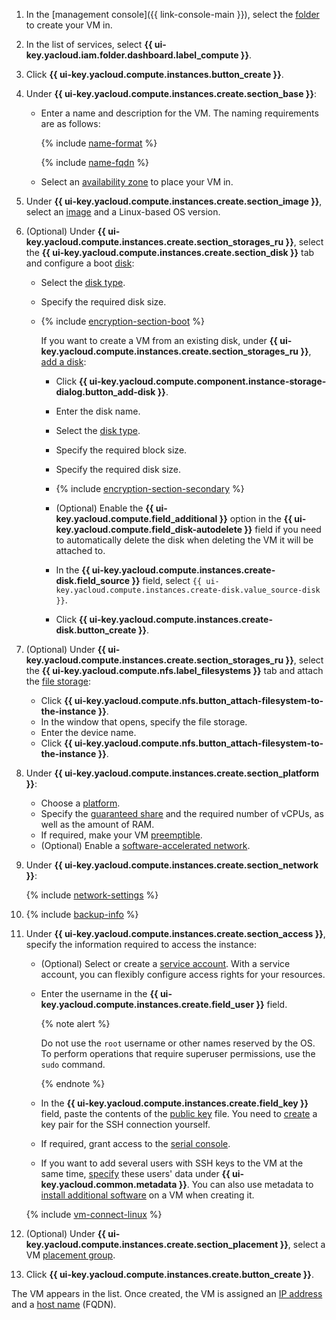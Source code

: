 1. In the [management console]({{ link-console-main }}), select the [folder](../../resource-manager/concepts/resources-hierarchy.md#folder) to create your VM in.
1. In the list of services, select **{{ ui-key.yacloud.iam.folder.dashboard.label_compute }}**.
1. Click **{{ ui-key.yacloud.compute.instances.button_create }}**.
1. Under **{{ ui-key.yacloud.compute.instances.create.section_base }}**:
   * Enter a name and description for the VM. The naming requirements are as follows:

      {% include [name-format](../../_includes/name-format.md) %}

      {% include [name-fqdn](../../_includes/compute/name-fqdn.md) %}

   * Select an [availability zone](../../overview/concepts/geo-scope.md) to place your VM in.
1. Under **{{ ui-key.yacloud.compute.instances.create.section_image }}**, select an [image](../concepts/image.md) and a Linux-based OS version.
1. (Optional) Under **{{ ui-key.yacloud.compute.instances.create.section_storages_ru }}**, select the **{{ ui-key.yacloud.compute.instances.create.section_disk }}** tab and configure a boot [disk](../concepts/disk.md):
   * Select the [disk type](../concepts/disk.md#disks_types).
   * Specify the required disk size.


   * {% include [encryption-section-boot](../../_includes/compute/encryption-section-boot.md) %}


     If you want to create a VM from an existing disk, under **{{ ui-key.yacloud.compute.instances.create.section_storages_ru }}**, [add a disk](../operations/vm-create/create-from-disks.md):
     * Click **{{ ui-key.yacloud.compute.component.instance-storage-dialog.button_add-disk }}**.
     * Enter the disk name.
     * Select the [disk type](../concepts/disk.md#disks_types).
     * Specify the required block size.
     * Specify the required disk size.


     * {% include [encryption-section-secondary](../../_includes/compute/encryption-section-secondary.md) %}


     * (Optional) Enable the **{{ ui-key.yacloud.compute.field_additional }}** option in the **{{ ui-key.yacloud.compute.field_disk-autodelete }}** field if you need to automatically delete the disk when deleting the VM it will be attached to.
     * In the **{{ ui-key.yacloud.compute.instances.create-disk.field_source }}** field, select `{{ ui-key.yacloud.compute.instances.create-disk.value_source-disk }}`.
     * Click **{{ ui-key.yacloud.compute.instances.create-disk.button_create }}**.


1. (Optional) Under **{{ ui-key.yacloud.compute.instances.create.section_storages_ru }}**, select the **{{ ui-key.yacloud.compute.nfs.label_filesystems }}** tab and attach the [file storage](../concepts/filesystem.md):
   * Click **{{ ui-key.yacloud.compute.nfs.button_attach-filesystem-to-the-instance }}**.
   * In the window that opens, specify the file storage.
   * Enter the device name.
   * Click **{{ ui-key.yacloud.compute.nfs.button_attach-filesystem-to-the-instance }}**.


1. Under **{{ ui-key.yacloud.compute.instances.create.section_platform }}**:
   * Choose a [platform](../concepts/vm-platforms.md).
   * Specify the [guaranteed share](../../compute/concepts/performance-levels.md) and the required number of vCPUs, as well as the amount of RAM.
   * If required, make your VM [preemptible](../concepts/preemptible-vm.md).
   * (Optional) Enable a [software-accelerated network](../concepts/software-accelerated-network.md).

1. Under **{{ ui-key.yacloud.compute.instances.create.section_network }}**:

   {% include [network-settings](../../_includes/compute/network-settings.md) %}


1. {% include [backup-info](../../_includes/compute/backup-info.md) %}


1. Under **{{ ui-key.yacloud.compute.instances.create.section_access }}**, specify the information required to access the instance:
   * (Optional) Select or create a [service account](../../iam/concepts/users/service-accounts.md). With a service account, you can flexibly configure access rights for your resources.
   * Enter the username in the **{{ ui-key.yacloud.compute.instances.create.field_user }}** field.

      {% note alert %}

      Do not use the `root` username or other names reserved by the OS. To perform operations that require superuser permissions, use the `sudo` command.

      {% endnote %}

   * In the **{{ ui-key.yacloud.compute.instances.create.field_key }}** field, paste the contents of the [public key](../operations/vm-connect/ssh.md#creating-ssh-keys) file. You need to [create](../../compute/operations/vm-connect/ssh.md#creating-ssh-keys) a key pair for the SSH connection yourself.
   * If required, grant access to the [serial console](../operations/serial-console/index.md).
   * If you want to add several users with SSH keys to the VM at the same time, [specify](../concepts/vm-metadata.md#how-to-send-metadata) these users' data under **{{ ui-key.yacloud.common.metadata }}**. You can also use metadata to [install additional software](../operations/vm-create/create-with-cloud-init-scripts.md) on a VM when creating it.

   {% include [vm-connect-linux](../../_includes/vm-connect-linux.md) %}

1. (Optional) Under **{{ ui-key.yacloud.compute.instances.create.section_placement }}**, select a VM [placement group](../concepts/placement-groups.md).
1. Click **{{ ui-key.yacloud.compute.instances.create.button_create }}**.

The VM appears in the list. Once created, the VM is assigned an [IP address](../../vpc/concepts/address.md) and a [host name](../../vpc/concepts/address.md#fqdn) (FQDN).